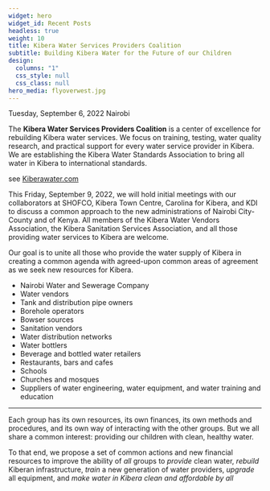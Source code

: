 ```yaml
---
widget: hero
widget_id: Recent Posts
headless: true
weight: 10
title: Kibera Water Services Providers Coalition
subtitle: Building Kibera Water for the Future of our Children
design:
  columns: "1"
  css_style: null
  css_class: null
hero_media: flyoverwest.jpg
---
```

Tuesday, September 6, 2022
Nairobi
<br>

The **Kibera Water Services Providers Coalition** is a center of excellence for rebuilding Kibera water services. We focus on training, testing, water quality research, and practical support for every water service provider in Kibera. We are establishing the Kibera Water Standards Association to bring all water in Kibera to international standards. 

see [Kiberawater.com](https://kiberawater.com)

This Friday, September 9, 2022, we will hold initial meetings with our collaborators at SHOFCO, Kibera Town Centre, Carolina for Kibera, and KDI to discuss a common approach to the new administrations of Nairobi City-County and of Kenya. All members of the Kibera Water Vendors Association, the Kibera Sanitation Services Association, and all those providing water services to Kibera are welcome.

Our goal is to unite all those who provide the water supply of Kibera in creating a common agenda with agreed-upon common areas of agreement as we seek new resources for Kibera. 

- Nairobi Water and Sewerage Company
- Water vendors
- Tank and distribution pipe owners
- Borehole operators
- Bowser sources
- Sanitation vendors
- Water distribution networks
- Water bottlers
- Beverage and bottled water retailers
- Restaurants, bars and cafes
- Schools
- Churches and mosques
- Suppliers of water engineering, water equipment, and water training and education

<hr>

Each group has its own resources, its own finances, its own methods and procedures, and its own way of interacting with the other groups. But we all share a common interest: providing our children with clean, healthy water.

To that end, we propose a set of common actions and new financial resources to improve the ability of *all* groups to *provide* clean water, *rebuild* Kiberan infrastructure, *train* a new generation of water providers, *upgrade* all equipment, and *make water in Kibera clean and affordable by all*
